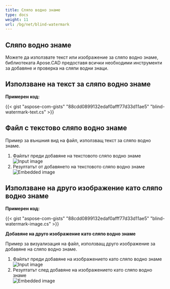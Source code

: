 ```yaml
---
title: Сляпо водно знаме
type: docs
weight: 11
url: /bg/net/blind-watermark
---
```


## **Сляпо водно знаме**

Можете да използвате текст или изображение за сляпо водно знаме, библиотеката Apose.CAD предоставя всички необходими инструменти за добавяне и проверка на сляпи водни знаци.

## **Използване на текст за сляпо водно знаме**

**Примерен код:**

{{< gist "aspose-com-gists" "88cdd0899132edaf0afff77d33d11ae5" "blind-watermark-text.cs" >}}

## **Файл с текстово сляпо водно знаме**

Пример за външния вид на файл, използващ текст за сляпо водно знаме.

1. Файлът преди добавяне на текстовото сляпо водно знаме<br>
![Input image](/_assets/guide/blind-watermark/Tyrannosaurus.dxf_input.png)<br>
1. Резултатът от добавянето на текстовото сляпо водно знаме<br>
![Embedded image](/_assets/guide/blind-watermark/Tyrannosaurus.dxf_embedded.png)

## **Използване на друго изображение като сляпо водно знаме**

**Примерен код:**

{{< gist "aspose-com-gists" "88cdd0899132edaf0afff77d33d11ae5" "blind-watermark-image.cs" >}}

**Добавяне на друго изображение като сляпо водно знаме**

Пример за визуализация на файл, използващ друго изображение за добавяне на сляпо водно знаме.

1. Файлът преди добавяне на изображението като сляпо водно знаме<br>
![Input image](/_assets/guide/blind-watermark/robot_handling_cell.dwg_input.png)<br>
1. Резултатът след добавяне на изображението като сляпо водно знаме<br>
![Embedded image](/_assets/guide/blind-watermark/robot_handling_cell.dwg_embedded.png)
